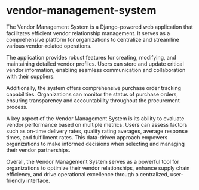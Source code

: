 # vendor-management-system

The Vendor Management System is a Django-powered web application that facilitates efficient vendor relationship management. It serves as a comprehensive platform for organizations to centralize and streamline various vendor-related operations.

The application provides robust features for creating, modifying, and maintaining detailed vendor profiles. Users can store and update critical vendor information, enabling seamless communication and collaboration with their suppliers.

Additionally, the system offers comprehensive purchase order tracking capabilities. Organizations can monitor the status of purchase orders, ensuring transparency and accountability throughout the procurement process.

A key aspect of the Vendor Management System is its ability to evaluate vendor performance based on multiple metrics. Users can assess factors such as on-time delivery rates, quality rating averages, average response times, and fulfillment rates. This data-driven approach empowers organizations to make informed decisions when selecting and managing their vendor partnerships.

Overall, the Vendor Management System serves as a powerful tool for organizations to optimize their vendor relationships, enhance supply chain efficiency, and drive operational excellence through a centralized, user-friendly interface.

